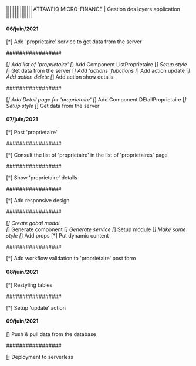 
||||||||||||||| ATTAWFIQ MICRO-FINANCE | Gestion des loyers application |||||||||||||||


#### 06/juin/2021 ###

[*] Add 'proprietaire' service to get data from the server

#################

[*] Add list of 'proprietaire'
 [*] Add Component ListProprietaire
 [*] Setup style
 [*] Get data from the server
 [*] Add 'actions' fubctions
   [*] Add action update 
   [*] Add action delete 
   [*] Add action show details 

#################

[*] Add Detail page for 'proprietaire'
 [*] Add Component DEtailProprietaire
 [*] Setup style
 [*] Get data from the server
  
#### 07/juin/2021 ###

[*] Post 'proprietaire'

#################

[*] Consult the list of 'proprietaire' in the list of 'proprietaires' page

#################

[*] Show 'proprietaire' details

#################

[*] Add responsive design
    
#################

[*] Create gobal modal    
   [*] Generate component
   [*] Generate service
   [*] Setup module
   [*] Make some style
   [*] Add props
   [*] Put dynamic content

################# 
 
[*] Add workflow validation to 'proprietaire' post form

#### 08/juin/2021 ###

[*] Restyling tables 

################# 

[*] Setup 'update' action 


#### 09/juin/2021 ###

[] Push & pull data from the database 

################# 

[] Deployment to serverless 
